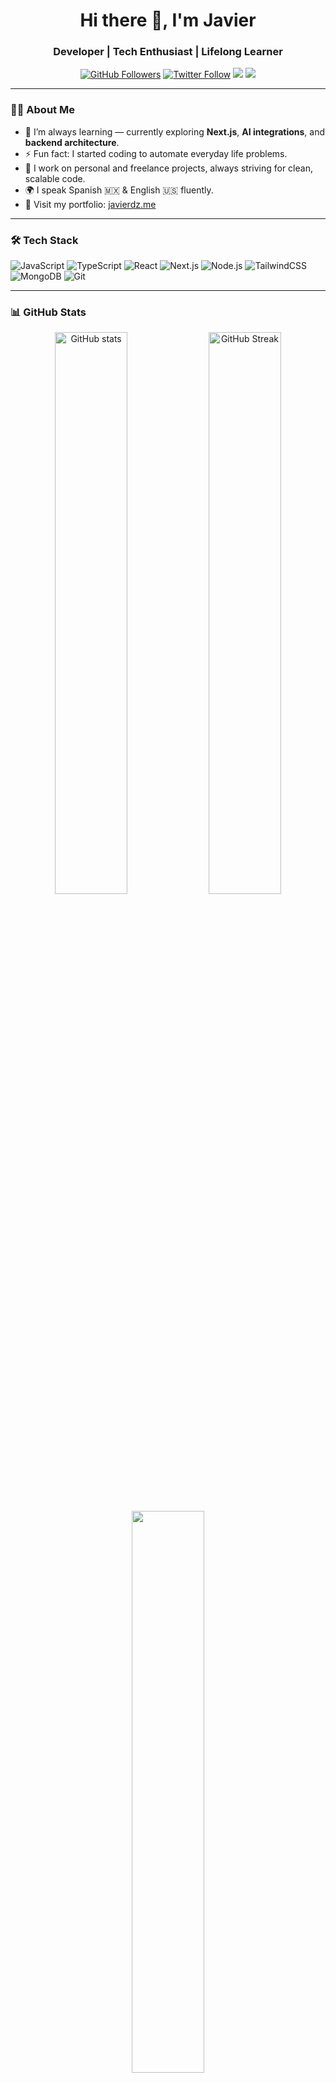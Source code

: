 <h1 align="center">Hi there 👋, I'm Javier</h1>
<h3 align="center">Developer | Tech Enthusiast | Lifelong Learner</h3>

<p align="center">
  <a href="https://github.com/jaavierdz"><img src="https://img.shields.io/github/followers/jaavierdz?label=Follow&style=social" alt="GitHub Followers"></a>
  <a href="https://x.com/javieerdzzz"><img src="https://img.shields.io/twitter/follow/javieerdzzz?style=social" alt="Twitter Follow"></a>
  <a href="mailto:javier@javierdz.me"><img src="https://img.shields.io/badge/email-javier@javierdz.me-blue?style=flat&logo=gmail"></a>
  <a href="https://javierdz.me"><img src="https://img.shields.io/badge/Portfolio-javierdz.xyz-orange?style=flat&logo=vercel"></a>
</p>

---

### 👨‍💻 About Me

- 🌱 I’m always learning — currently exploring **Next.js**, **AI integrations**, and **backend architecture**.
- ⚡ Fun fact: I started coding to automate everyday life problems.
- 💼 I work on personal and freelance projects, always striving for clean, scalable code.
- 🌍 I speak Spanish 🇲🇽 & English 🇺🇸 fluently.
- 🔗 Visit my portfolio: [javierdz.me](https://javierdz.me)

---

### 🛠️ Tech Stack

![JavaScript](https://img.shields.io/badge/-JavaScript-F7DF1E?style=flat-square&logo=javascript&logoColor=000)
![TypeScript](https://img.shields.io/badge/-TypeScript-3178C6?style=flat-square&logo=typescript&logoColor=fff)
![React](https://img.shields.io/badge/-React-61DAFB?style=flat-square&logo=react&logoColor=000)
![Next.js](https://img.shields.io/badge/-Next.js-000000?style=flat-square&logo=next.js)
![Node.js](https://img.shields.io/badge/-Node.js-339933?style=flat-square&logo=node.js&logoColor=fff)
![TailwindCSS](https://img.shields.io/badge/-Tailwind-38B2AC?style=flat-square&logo=tailwind-css&logoColor=fff)
![MongoDB](https://img.shields.io/badge/-MongoDB-47A248?style=flat-square&logo=mongodb&logoColor=fff)
![Git](https://img.shields.io/badge/-Git-F05032?style=flat-square&logo=git&logoColor=fff)

---

### 📊 GitHub Stats

<p align="center">
  <img src="https://github-readme-stats.vercel.app/api?username=jaavierdz&show_icons=true&theme=radical" alt="GitHub stats" width="48%" />
  <img src="https://github-readme-streak-stats.herokuapp.com/?user=jaavierdz&theme=radical" alt="GitHub Streak" width="48%" />
</p>
<p align="center">
  <img src="https://github-readme-stats.vercel.app/api/top-langs/?username=jaavierdz&layout=compact&theme=radical" width="48%"/>
</p>

---

### 📫 Let's Connect

- 🐦 Twitter: [@javieerdzzz](https://x.com/javieerdzzz))
- 🌐 Website: [javierdz.me](https://javierdz.me)
- 📧 Email: javier@javierdz.me

---

<!-- GitHub Profile Views -->
<p align="center">
  <img src="https://komarev.com/ghpvc/?username=jaavierdz&style=flat-square&color=blue" alt="Profile Views" />
</p>
